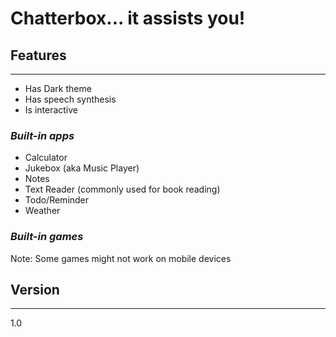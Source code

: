 # Chatterbox... it assists you!


## Features
-------
- Has Dark theme
- Has speech synthesis
- Is interactive

### _Built-in apps_
- Calculator
- Jukebox (aka Music Player)
- Notes
- Text Reader (commonly used for book reading)
- Todo/Reminder
- Weather

### _Built-in games_

Note: Some games might not work on mobile devices

## Version 
-------
1.0
